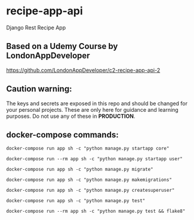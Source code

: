 # recipe-app-api
Django Rest Recipe App

## Based on a Udemy Course by LondonAppDeveloper
https://github.com/LondonAppDeveloper/c2-recipe-app-api-2


## Caution warning:
The keys and secrets are exposed in this repo and should be changed for your personal projects. These are only here for guidance and learning purposes. Do not use any of these in **PRODUCTION**.

## docker-compose commands:
    docker-compose run app sh -c "python manage.py startapp core"

    docker-compose run --rm app sh -c "python manage.py startapp user"

    docker-compose run app sh -c "python manage.py migrate"

    docker-compose run app sh -c "python manage.py makemigrations"

    docker-compose run app sh -c "python manage.py createsuperuser"

    docker-compose run app sh -c "python manage.py test"

    docker-compose run --rm app sh -c "python manage.py test && flake8"

